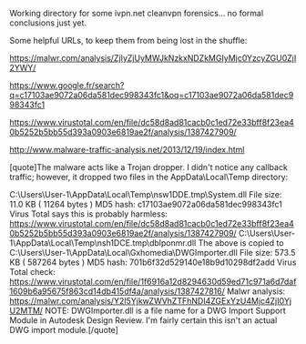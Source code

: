 Working directory for some ivpn.net cleanvpn forensics... no formal conclusions just yet.

Some helpful URLs, to keep them from being lost in the shuffle:

https://malwr.com/analysis/ZjIyZjUyMWJkNzkxNDZkMGIyMjc0YzcyZGU0ZjI2YWY/

https://www.google.fr/search?q=c17103ae9072a06da581dec998343fc1&oq=c17103ae9072a06da581dec998343fc1

https://www.virustotal.com/en/file/dc58d8ad81cacb0c1ed72e33bff8f23ea40b5252b5bb55d393a0903e6819ae2f/analysis/1387427909/

http://www.malware-traffic-analysis.net/2013/12/19/index.html

[quote]The malware acts like a Trojan dropper.  I didn't notice any callback traffic; however, it dropped two files in the AppData\Local\Temp directory:

C:\Users\User-1\AppData\Local\Temp\nsw1DDE.tmp\System.dll
File size:  11.0 KB ( 11264 bytes )
MD5 hash:  c17103ae9072a06da581dec998343fc1 
Virus Total says this is probably harmless:  https://www.virustotal.com/en/file/dc58d8ad81cacb0c1ed72e33bff8f23ea40b5252b5bb55d393a0903e6819ae2f/analysis/1387427909/
C:\Users\User-1\AppData\Local\Temp\nsh1DCE.tmp\dblponmr.dll
The above is copied to  C:\Users\User-1\AppData\Local\Gxhomedia\DWGImporter.dll
File size:  573.5 KB ( 587264 bytes )
MD5 hash:  701b6f32d529140e18b9d10298df2add
Virus Total check:  https://www.virustotal.com/en/file/1f6916a12d8294630d59ed71c971a6d7daf1609b6a95675f863cd14db415df4a/analysis/1387427816/
Malwr analysis:  https://malwr.com/analysis/Y2I5YjkwZWVhZTFhNDI4ZGExYzU4Mjc4ZjI0YjU2MTM/
NOTE:  DWGImporter.dll is a file name for a DWG Import Support Module in Autodesk Design Review.  I'm fairly certain this isn't an actual DWG import module.[/quote]
